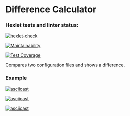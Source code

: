 # Difference Calculator

### Hexlet tests and linter status:

[![hexlet-check](https://github.com/y-brs/frontend-project-46/actions/workflows/hexlet-check.yml/badge.svg)](https://github.com/y-brs/frontend-project-46/actions/workflows/hexlet-check.yml)

[![Maintainability](https://api.codeclimate.com/v1/badges/6724b62164afb73abe0f/maintainability)](https://codeclimate.com/github/y-brs/frontend-project-46/maintainability)

[![Test Coverage](https://api.codeclimate.com/v1/badges/6724b62164afb73abe0f/test_coverage)](https://codeclimate.com/github/y-brs/frontend-project-46/test_coverage)

Compares two configuration files and shows a difference.

### Example

[![asciicast](https://asciinema.org/a/zAHPswtB6XogggyIEeW5xjeZk.svg)](https://asciinema.org/a/zAHPswtB6XogggyIEeW5xjeZk)

[![asciicast](https://asciinema.org/a/vskuRx8OIamXteaMVeMXNIe3W.svg)](https://asciinema.org/a/vskuRx8OIamXteaMVeMXNIe3W)

[![asciicast](https://asciinema.org/a/5NKgSv3Px7peUidg3BP6nHLdo.svg)](https://asciinema.org/a/5NKgSv3Px7peUidg3BP6nHLdo)